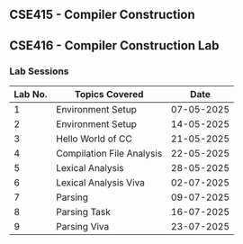 ## CSE415 - Compiler Construction
## CSE416 - Compiler Construction Lab

### Lab Sessions

| Lab No. |                 Topics Covered             |    Date    |
|---------|--------------------------------------------|------------|
| 1       | Environment Setup                          | 07-05-2025 |
| 2       | Environment Setup                          | 14-05-2025 |
| 3       | Hello World of CC                          | 21-05-2025 |
| 4       | Compilation File Analysis                  | 22-05-2025 |
| 5       | Lexical Analysis                           | 28-05-2025 |
| 6       | Lexical Analysis Viva                      | 02-07-2025 |
| 7       | Parsing                                    | 09-07-2025 |
| 8       | Parsing Task                               | 16-07-2025 |
| 9       | Parsing Viva                               | 23-07-2025 |



